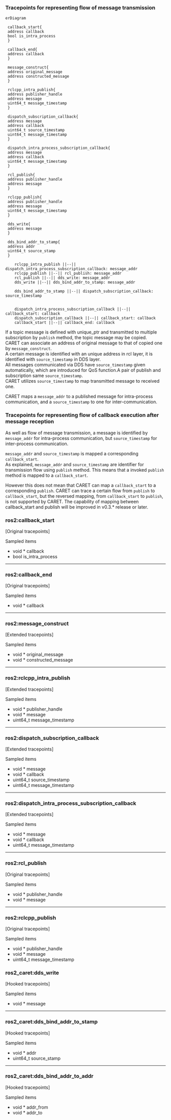 ### Tracepoints for representing flow of message transmission

```mermaid
erDiagram

 callback_start{
 address callback
 bool is_intra_process
 }

 callback_end{
 address callback
 }

 message_construct{
 address original_message
 address constructed_message
 }

 rclcpp_intra_publish{
 address publisher_handle
 address message
 uint64_t message_timestamp
 }

 dispatch_subscription_callback{
 address message
 address callback
 uint64_t source_timestamp
 uint64_t message_timestamp
 }

 dispatch_intra_process_subscription_callback{
 address message
 address callback
 uint64_t message_timestamp
 }

 rcl_publish{
 address publisher_handle
 address message
 }

 rclcpp_publish{
 address publisher_handle
 address message
 uint64_t message_timestamp
 }

 dds_write{
 address message
 }

 dds_bind_addr_to_stamp{
 address addr
 uint64_t source_stamp
 }

    rclcpp_intra_publish ||--|| dispatch_intra_process_subscription_callback: message_addr
    rclcpp_publish ||--|| rcl_publish: message_addr
    rcl_publish ||--|| dds_write: message_addr
    dds_write ||--|| dds_bind_addr_to_stamp: message_addr

    dds_bind_addr_to_stamp ||--|| dispatch_subscription_callback: source_timestamp


    dispatch_intra_process_subscription_callback ||--|| callback_start: callback
    dispatch_subscription_callback ||--|| callback_start: callback
    callback_start ||--|| callback_end: callback

```

If a topic message is defined with unique_ptr and transmitted to multiple subscription by `publish` method, the topic message may be copied.  
CARET can associate an address of original message to that of copied one by `message_construct`.  
A certain message is identified with an unique address in rcl layer, it is identified with `source_timestamp` in DDS layer.  
All messages communicated via DDS have `source_timestamp` given automatically, which are introduced for QoS function.A pair of publish and subscription same `source_timestamp`.  
CARET utilizes `source_timestamp` to map transmitted message to received one.

CARET maps a `message_addr` to a published message for intra-process communication, and a `source_timestamp` to one for inter-communication.

### Tracepoints for representing flow of callback execution after message reception

As well as flow of message transmission, a message is identified by `message_addr` for intra-process communication, but `source_timestamp` for inter-process communication.

`message_addr` and `source_timestamp` is mapped a corresponding `callback_start`.  
As explained, `message_addr` and `source_timestamp` are identifier for transmission flow using `publish` method.
This means that a invoked `publish` method is mapped to a `callback_start`.

However this does not mean that CARET can map a `callback_start` to a corresponding `publish`. CARET can trace a certain flow from `publish` to `callback_start`, but the reversed mapping, from `callback_start` to `publish`, is not supported by CARET. The capability of mapping between callback_start and publish will be improved in v0.3.\* release or later.

### ros2:callback_start

[Original tracepoints]

Sampled items

- void \* callback
- bool is_intra_process

---

### ros2:callback_end

[Original tracepoints]

Sampled items

- void \* callback

---

### ros2:message_construct

[Extended tracepoints]

Sampled items

- void \* original_message
- void \* constructed_message

---

### ros2:rclcpp_intra_publish

[Extended tracepoints]

Sampled items

- void \* publisher_handle
- void \* message
- uint64_t message_timestamp

---

### ros2:dispatch_subscription_callback

[Extended tracepoints]

Sampled items

- void \* message
- void \* callback
- uint64_t source_timestamp
- uint64_t message_timestamp

---

### ros2:dispatch_intra_process_subscription_callback

[Extended tracepoints]

Sampled items

- void \* message
- void \* callback
- uint64_t message_timestamp

---

### ros2:rcl_publish

[Original tracepoints]

Sampled items

- void \* publisher_handle
- void \* message

---

### ros2:rclcpp_publish

[Original tracepoints]

Sampled items

- void \* publisher_handle
- void \* message
- uint64_t message_timestamp

### ros2_caret:dds_write

[Hooked tracepoints]

Sampled items

- void \* message

---

### ros2_caret:dds_bind_addr_to_stamp

[Hooked tracepoints]

Sampled items

- void \* addr
- uint64_t source_stamp

---

### ros2_caret:dds_bind_addr_to_addr

[Hooked tracepoints]

Sampled items

- void \* addr_from
- void \* addr_to
